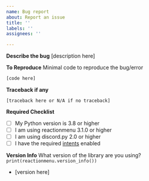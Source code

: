 ```yaml
---
name: Bug report
about: Report an issue
title: ''
labels: ''
assignees: ''

---
```


**Describe the bug**
[description here]

**To Reproduce**
Minimal code to reproduce the bug/error
```py
[code here]
```

**Traceback if any**
```
[traceback here or N/A if no traceback]
```

**Required Checklist**
- [ ] My Python version is 3.8 or higher
- [ ] I am using reactionmenu 3.1.0 or higher
- [ ] I am using discord.py 2.0 or higher
- [ ] I have the required [intents](https://github.com/Defxult/reactionmenu#intents) enabled

**Version Info**
What version of the library are you using? `print(reactionmenu.version_info())`
- [version here]
